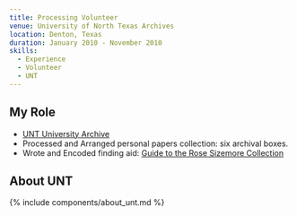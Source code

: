 ```yaml
---
title: Processing Volunteer
venue: University of North Texas Archives
location: Denton, Texas
duration: January 2010 - November 2010
skills:
  - Experience
  - Volunteer
  - UNT
---
```


My Role
-------

* [UNT University Archive](https://library.unt.edu/special-collections/archives-manuscripts/university-archive/)
* Processed and Arranged personal papers collection: six archival boxes.
* Wrote and Encoded finding aid: [Guide to the Rose Sizemore Collection](http://www.lib.utexas.edu/taro/unt/00003/unt-00003.html)


About UNT
----------

{% include components/about_unt.md %}
